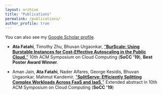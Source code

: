 ```yaml
---
layout: archive
title: "Publications"
permalink: /publications/
author_profile: true
---
```



You can also see my [Google Scholar profile](https://scholar.google.com/citations?user=8C_wZCsAAAAJ&hl=en).


- **Ata Fatahi**, Timothy Zhu, Bhuvan Urgaonkar, ["**BurScale: Using Burstable Instances for Cost-Effective Autoscaling in the Public Cloud,**"](https://mrata.github.io/files/burscale.pdf) 10th ACM Symposium on Cloud Computing (**SoCC '19**), **Best Poster Award Winner**.

- Aman Jain, **Ata Fatahi**, Nader Alfares, George Kesidis, Bhuvan Urgaonkar, Mahmut Kandemir, ["**SplitServe: Efficiently Splitting Complex Workloads Across FaaS and IaaS,**"](https://mrata.github.io/files/splitserve-abstract.pdf) Extended abstract in 10th ACM Symposium on Cloud Computing (**SoCC '19**)
